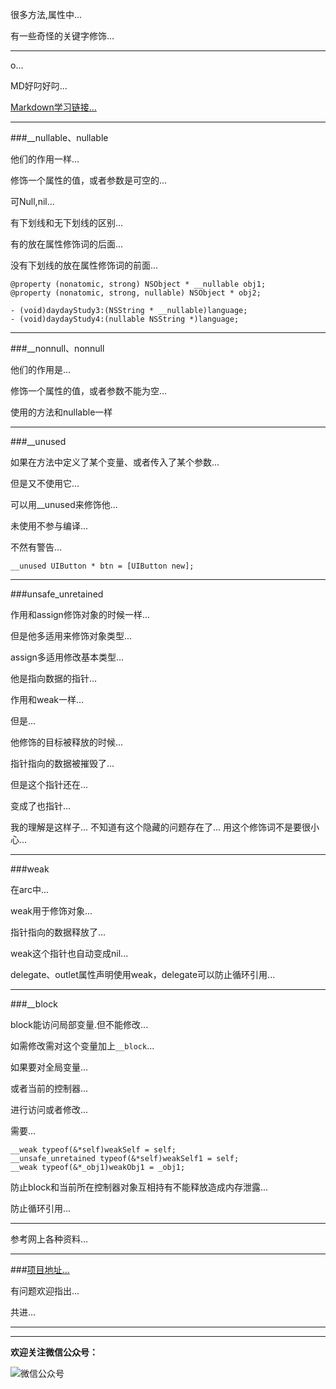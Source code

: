 
很多方法,属性中...

有一些奇怪的关键字修饰...

***
o...

MD好叼好叼...

[Markdown学习链接...](http://www.jianshu.com/p/1e402922ee32/)

***

###__nullable、nullable

他们的作用一样...

修饰一个属性的值，或者参数是可空的...

可Null,nil...

有下划线和无下划线的区别...

有的放在属性修饰词的后面...

没有下划线的放在属性修饰词的前面...

```
@property (nonatomic, strong) NSObject * __nullable obj1;
@property (nonatomic, strong, nullable) NSObject * obj2;

- (void)daydayStudy3:(NSString * __nullable)language;
- (void)daydayStudy4:(nullable NSString *)language;

```

***
###__nonnull、nonnull

他们的作用是...

修饰一个属性的值，或者参数不能为空...

使用的方法和nullable一样

***
###__unused

如果在方法中定义了某个变量、或者传入了某个参数...

但是又不使用它...

可以用__unused来修饰他...

未使用不参与编译...

不然有警告...


```
__unused UIButton * btn = [UIButton new];
```


***
###unsafe_unretained

作用和assign修饰对象的时候一样...

但是他多适用来修饰对象类型...

assign多适用修改基本类型...

他是指向数据的指针...

作用和weak一样...


但是...

他修饰的目标被释放的时候...

指针指向的数据被摧毁了...

但是这个指针还在...

变成了也指针...

我的理解是这样子...
不知道有这个隐藏的问题存在了...
用这个修饰词不是要很小心...



***
###weak

在arc中...

weak用于修饰对象...

指针指向的数据释放了...

weak这个指针也自动变成nil...

delegate、outlet属性声明使用weak，delegate可以防止循环引用...


***
###__block

block能访问局部变量.但不能修改...

如需修改需对这个变量加上`__block`...

如果要对全局变量...

或者当前的控制器...

进行访问或者修改...

需要...

```
__weak typeof(&*self)weakSelf = self;
__unsafe_unretained typeof(&*self)weakSelf1 = self;
__weak typeof(&*_obj1)weakObj1 = _obj1;
```

防止block和当前所在控制器对象互相持有不能释放造成内存泄露...

防止循环引用...






***
参考网上各种资料...


***
###[项目地址...](https://github.com/MaiyaT/AongQ)

有问题欢迎指出...

共进...

****

----

**欢迎关注微信公众号：**

![微信公众号](http://upload-images.jianshu.io/upload_images/2019043-479ebe6808a79586.jpg?imageMogr2/auto-orient/strip%7CimageView2/2/w/1240)